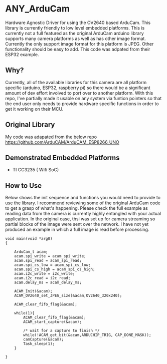 # ANY_ArduCam
Hardware Agnostic Driver for using the OV2640 based ArduCam. This library is currently friendly to low level embedded platforms. This is currently not a full featured as the original ArduCam arduino library supports many camera platforms as well as has other image format. Currently the only support image format for this platform is 
JPEG. Other functionality should be easy to add. This code was adpated from their ESP32 example. 

## Why?
Currently, all of the available libraries for this camera are all platform specific (arduino, ESP32, raspberry pi) so there would be a significant amount of dev effort involved to port over to another platform. With this repo, I've partially made it usable on any system via funtion pointers so that the end user only needs to provide hardware specific functions in order to get it working on their MCU.

## Original Library
My code was adapated from the below repo
https://github.com/ArduCAM/ArduCAM_ESP8266_UNO

## Demonstrated Embedded Platforms 
* TI CC3235 ( Wifi SoC) 

## How to Use

Below shows the init sequence and functions you would need to provide to use the library. I recommend reviewing some of the original ArduCam code to get a grasp of what's happening. Please check the full example as reading data from the camera is currently highly entangled with your actual application. In the original case, thsi was set up for camera streaming so partial blocks of the image were sent over the network. I have not yet produced an example in which a full image is read before processing. 

```
void main(void *arg0)
{

    ArduCam_t acam;
    acam.spi_write = acam_spi_write;
    acam.spi_read = acam_spi_read;
    acam.spi_cs_low = acam_spi_cs_low;
    acam.spi_cs_high = acam_spi_cs_high;
    acam.i2c_write = i2c_write;
    acam.i2c_read = i2c_read;
    acam.delay_ms = acam_delay_ms;

    ACAM_Init(&acam);
    ACAM_OV2640_set_JPEG_size(&acam,OV2640_320x240);

    ACAM_clear_fifo_flag(&acam);

    while(1){
        ACAM_clear_fifo_flag(&acam);
        ACAM_start_capture(&acam);

        /* wait for a capture to finish */
        while(!ACAM_get_bit(&acam,ARDUCHIP_TRIG, CAP_DONE_MASK));
        camCapture(&acam);
        Task_sleep(1);
    }

}
```
